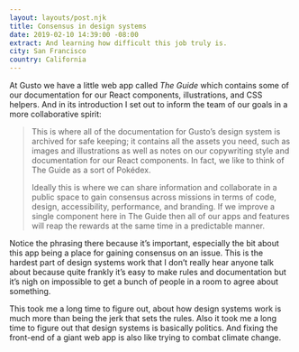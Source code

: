 ```yaml
---
layout: layouts/post.njk
title: Consensus in design systems
date: 2019-02-10 14:39:00 -08:00
extract: And learning how difficult this job truly is.
city: San Francisco
country: California
---
```


At Gusto we have a little web app called _The Guide_ which contains some of our documentation for our React components, illustrations, and CSS helpers. And in its introduction I set out to inform the team of our goals in a more collaborative spirit:

> This is where all of the documentation for Gusto’s design system is archived for safe keeping; it contains all the assets you need, such as images and illustrations as well as notes on our copywriting style and documentation for our React components. In fact, we like to think of The Guide as a sort of Pokédex.
>
> Ideally this is where we can share information and collaborate in a public space to gain consensus across missions in terms of code, design, accessibility, performance, and branding. If we improve a single component here in The Guide then all of our apps and features will reap the rewards at the same time in a predictable manner.

Notice the phrasing there because it’s important, especially the bit about this app being a place for gaining consensus on an issue. This is the hardest part of design systems work that I don’t really hear anyone talk about because quite frankly it’s easy to make rules and documentation but it’s nigh on impossible to get a bunch of people in a room to agree about something.

This took me a long time to figure out, about how design systems work is much more than being the jerk that sets the rules. Also it took me a long time to figure out that design systems is basically politics. And fixing the front-end of a giant web app is also like trying to combat climate change.
